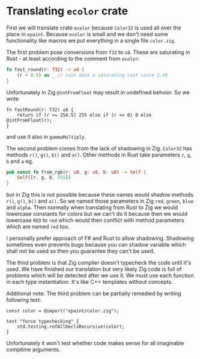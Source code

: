 # Translating `ecolor` crate

First we will translate crate `ecolor` because `Color32` is used
all over the place in `epaint`. Because `ecolor` is small and we don't
need some functionality like macros we put everything
in a single file `color.zig`.

The first problem pose conversions from `f32` to `u8`.
These are saturating in Rust - at least according to the comment from `ecolor`:

```rust
fn fast_round(r: f32) -> u8 {
    (r + 0.5) as _ // rust does a saturating cast since 1.45
}
```

Unfortunately in Zig `@intFromFloat` may result in undefined behvior.
So we write

```zig
fn fastRound(r: f32) u8 {
    return if (r >= 254.5) 255 else if (r <= 0) 0 else @intFromFloat(r);
}
```

and use it also in `gammaMultiply`.

The second problem comes from the lack of shadowing in Zig.
`Color32` has methods `r()`, `g()`, `b()` and `a()`.
Other methods in Rust take parameters `r`, `g`, `b` and `a` eg.

```rust
pub const fn from_rgb(r: u8, g: u8, b: u8) -> Self {
    Self([r, g, b, 255])
}
```

but in Zig this is not possible because these names would shadow methods
`r()`, `g()`, `b()` and `a()`. So we named those parameters in Zig
`red`, `green`, `blue` and `alpha`. Then normally when translating from Rust to Zig
we would lowercase constants for colors but we can't do it because then we would
lowercase `RED` to `red` which would then conflict with method parameters
which are named `red` too.

I personally prefer approach of F# and Rust to allow shadowing.
Shadowing sometimes even prevents bugs because you can shadow variable which
shall not be used so then you guarantee they can't be used.

The third problem is that Zig compiler doesn't typecheck the code until it's used.
We have finished our translation but very likely Zig code is full of problems
which will be detected after we use it. We must use each function in each type instantiation.
It's like C++ templates without concepts.

Additional note: The third problem can be partially remedied by writing following test:

```zig
const color = @import("epaint/color.zig");

test "force typechecking" {
    std.testing.refAllDeclsRecursive(color);
}
```

Unfortunately it won't test whether code makes sense for all imaginable comptime arguments.

